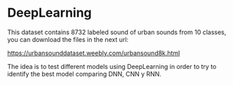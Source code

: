 # DeepLearning

This dataset contains 8732 labeled sound of urban sounds from 10 classes, you can download the files in the next url:

https://urbansounddataset.weebly.com/urbansound8k.html

The idea is to test different models using DeepLearning in order to try to identify the best model comparing DNN, CNN y RNN.
